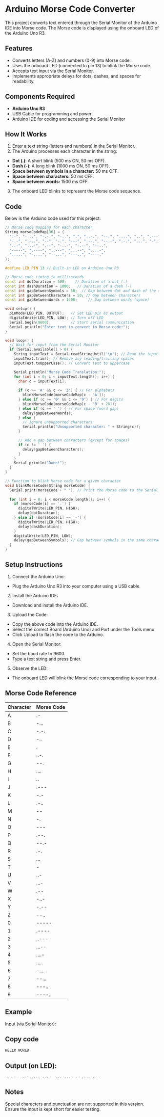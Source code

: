 # Arduino Morse Code Converter
This project converts text entered through the Serial Monitor of the Arduino IDE into Morse code. The Morse code is displayed using the onboard LED of the Arduino Uno R3.

## Features
- Converts letters (A-Z) and numbers (0-9) into Morse code.
- Uses the onboard LED (connected to pin 13) to blink the Morse code.
- Accepts text input via the Serial Monitor.
- Implements appropriate delays for dots, dashes, and spaces for readability.

## Components Required
- **Arduino Uno R3**
- USB Cable for programming and power
- Arduino IDE for coding and accessing the Serial Monitor

## How It Works
1. Enter a text string (letters and numbers) in the Serial Monitor.
2. The Arduino processes each character in the string:
- **Dot (.)**: A short blink (500 ms ON, 50 ms OFF).
- **Dash (-)**: A long blink (1000 ms ON, 50 ms OFF).
- **Space between symbols in a character:** 50 ms OFF.
- **Space between characters:** 50 ms OFF.
- **Space between words:** 1500 ms OFF.
3. The onboard LED blinks to represent the Morse code sequence.

## Code
Below is the Arduino code used for this project:

```cpp
// Morse code mapping for each character
String morseCodeMap[36] = {
  ".-", "-...", "-.-.", "-..", ".", "..-.", "--.", "....", "..", ".---", // A-J
  "-.-", ".-..", "--", "-.", "---", ".--.", "--.-", ".-.", "...", "-",  // K-T
  "..-", "...-", ".--", "-..-", "-.--", "--..",                         // U-Z
  "-----", ".----", "..---", "...--", "....-",                         // 0-4
  ".....", "-....", "--...", "---..", "----."                          // 5-9
};

#define LED_PIN 13 // Built-in LED on Arduino Uno R3

// Morse code timing in milliseconds
const int dotDuration = 500;    // Duration of a dot (.)
const int dashDuration = 1000;   // Duration of a dash (-)
const int gapBetweenSymbols = 50;  // Gap between dot and dash of the same character
const int gapBetweenCharacters = 50; // Gap between characters
const int gapBetweenWords = 1500;     // Gap between words (space)

void setup() {
  pinMode(LED_PIN, OUTPUT);   // Set LED pin as output
  digitalWrite(LED_PIN, LOW); // Turn off LED
  Serial.begin(9600);         // Start serial communication
  Serial.println("Enter text to convert to Morse code:");
}

void loop() {
  // Wait for input from the Serial Monitor
  if (Serial.available() > 0) {
    String inputText = Serial.readStringUntil('\n'); // Read the input text
    inputText.trim(); // Remove any leading/trailing spaces
    inputText.toUpperCase(); // Convert text to uppercase

    Serial.println("Morse Code Translation:");
    for (int i = 0; i < inputText.length(); i++) {
      char c = inputText[i];
      
      if (c >= 'A' && c <= 'Z') { // For alphabets
        blinkMorseCode(morseCodeMap[c - 'A']);
      } else if (c >= '0' && c <= '9') { // For digits
        blinkMorseCode(morseCodeMap[c - '0' + 26]);
      } else if (c == ' ') { // For space (word gap)
        delay(gapBetweenWords);
      } else {
        // Ignore unsupported characters
        Serial.println("Unsupported character: " + String(c));
      }

      // Add a gap between characters (except for spaces)
      if (c != ' ') {
        delay(gapBetweenCharacters);
      }
    }
    Serial.println("Done!");
  }
}

// Function to blink Morse code for a given character
void blinkMorseCode(String morseCode) {
  Serial.print(morseCode + " "); // Print the Morse code to the Serial Monitor
  
  for (int i = 0; i < morseCode.length(); i++) {
    if (morseCode[i] == '.') {
      digitalWrite(LED_PIN, HIGH);
      delay(dotDuration);
    } else if (morseCode[i] == '-') {
      digitalWrite(LED_PIN, HIGH);
      delay(dashDuration);
    }
    digitalWrite(LED_PIN, LOW);
    delay(gapBetweenSymbols); // Gap between symbols in the same character
  }
}
```

## Setup Instructions
1. Connect the Arduino Uno:
- Plug the Arduino Uno R3 into your computer using a USB cable.
2. Install the Arduino IDE:
- Download and install the Arduino IDE.
3. Upload the Code:
- Copy the above code into the Arduino IDE.
- Select the correct Board (Arduino Uno) and Port under the Tools menu.
- Click Upload to flash the code to the Arduino.
4. Open the Serial Monitor:
- Set the baud rate to 9600.
- Type a text string and press Enter.
5. Observe the LED:
- The onboard LED will blink the Morse code corresponding to your input.

## Morse Code Reference
| Character |	Morse Code |
|-----------|------------|
|     A     |    .-      |
|     B     |    -...    |
|     C     |    -.-.    |
|     D     |    -..     |
|     E     |    .       |
|     F     |    ..-.    |
|     G     |    --.     |
|     H     |    ....    |
|     I     |    ..      |
|     J     |    .---    |
|     K     |    -.-     |
|     L     |    .-..    |
|     M     |    --      |
|     N     |    -.      |
|     O     |    ---     |
|     P     |    .--.    |
|     Q     |    --.-    |
|     R     |    .-.     |
|     S     |    ...     |
|     T     |    -       |
|     U     |    ..-     |
|     V     |    ...-    |
|     W     |    .--     |
|     X     |    -..-    |
|     Y     |    -.--    |
|     Z     |    --..    |
|     0     |    -----   |
|     1     |    .----   |
|     2     |    ..---   |
|     3     |    ...--   |
|     4     |    ....-   |
|     5     |    .....   |
|     6     |    -....   |
|     7	    |    --...   |
|     8     |    ---..   |
|     9     |    ----.   |

## Example
Input (via Serial Monitor):

## Copy code
```cpp
HELLO WORLD
```

## Output (on LED):
```
.... . .-.. .-.. ---   .-- --- .-. .-.. -..
```

## Notes
Special characters and punctuation are not supported in this version.
Ensure the input is kept short for easier testing.
